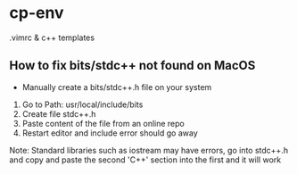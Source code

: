 # cp-env
.vimrc & c++ templates

## How to fix bits/stdc++ not found on MacOS
- Manually create a bits/stdc++.h file on your system 

1. Go to Path: usr/local/include/bits
2. Create file stdc++.h
3. Paste content of the file from an online repo
4. Restart editor and include error should go away

Note: Standard libraries such as iostream may have errors, 
go into stdc++.h and copy and paste the second 'C++' section 
into the first and it will work
